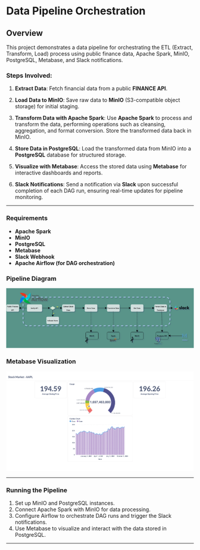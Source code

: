 # Data Pipeline Orchestration

## Overview
This project demonstrates a data pipeline for orchestrating the ETL (Extract, Transform, Load) process using public finance data, Apache Spark, MinIO, PostgreSQL, Metabase, and Slack notifications.

### Steps Involved:
1. **Extract Data**:
   Fetch financial data from a public **FINANCE API**.

2. **Load Data to MinIO**:
   Save raw data to **MinIO** (S3-compatible object storage) for initial staging.

3. **Transform Data with Apache Spark**:
   Use **Apache Spark** to process and transform the data, performing operations such as cleansing, aggregation, and format conversion. Store the transformed data back in MinIO.

4. **Store Data in PostgreSQL**:
   Load the transformed data from MinIO into a **PostgreSQL** database for structured storage.

5. **Visualize with Metabase**:
   Access the stored data using **Metabase** for interactive dashboards and reports.

6. **Slack Notifications**:
   Send a notification via **Slack** upon successful completion of each DAG run, ensuring real-time updates for pipeline monitoring.

---

### Requirements
- **Apache Spark**
- **MinIO**
- **PostgreSQL**
- **Metabase**
- **Slack Webhook**
- **Apache Airflow (for DAG orchestration)**

### Pipeline Diagram
![Pipeline Diagram](image_files/pipeline.png)

### Metabase Visualization
![Metabase Visualization](image_files/visualization.png)

---

### Running the Pipeline
1. Set up MinIO and PostgreSQL instances.
2. Connect Apache Spark with MinIO for data processing.
3. Configure Airflow to orchestrate DAG runs and trigger the Slack notifications.
4. Use Metabase to visualize and interact with the data stored in PostgreSQL.

---